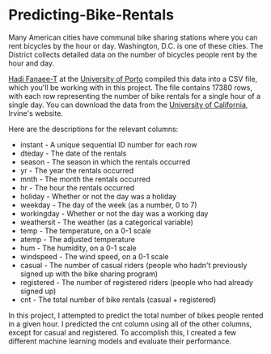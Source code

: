 # Predicting-Bike-Rentals
Many American cities have communal bike sharing stations where you can rent bicycles by the hour or day. Washington, D.C. is one of these cities. The District collects detailed data on the number of bicycles people rent by the hour and day.

[Hadi Fanaee-T](http://www.liaad.up.pt/area/fanaee) at the [University of Porto](https://sigarra.up.pt/up/pt/web_base.gera_pagina?p_pagina=home) compiled this data into a CSV file, which you'll be working with in this project. The file contains 17380 rows, with each row representing the number of bike rentals for a single hour of a single day. You can download the data from the [University of California](http://archive.ics.uci.edu/ml/datasets/Bike+Sharing+Dataset), Irvine's website. 



Here are the descriptions for the relevant columns:

* instant - A unique sequential ID number for each row
* dteday - The date of the rentals
* season - The season in which the rentals occurred
* yr - The year the rentals occurred
* mnth - The month the rentals occurred
* hr - The hour the rentals occurred
* holiday - Whether or not the day was a holiday
* weekday - The day of the week (as a number, 0 to 7)
* workingday - Whether or not the day was a working day
* weathersit - The weather (as a categorical variable)
* temp - The temperature, on a 0-1 scale
* atemp - The adjusted temperature
* hum - The humidity, on a 0-1 scale
* windspeed - The wind speed, on a 0-1 scale
* casual - The number of casual riders (people who hadn't previously signed up with the bike sharing program)
* registered - The number of registered riders (people who had already signed up)
* cnt - The total number of bike rentals (casual + registered)

In this project, I attempted to predict the total number of bikes people rented in a given hour. I predicted the cnt column using all of the other columns, except for casual and registered. To accomplish this, I created a few different machine learning models and evaluate their performance.
